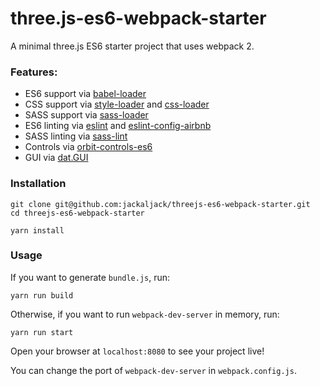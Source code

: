 # three.js-es6-webpack-starter
A minimal three.js ES6 starter project that uses webpack 2.

### Features:

* ES6 support via [babel-loader](https://github.com/babel/babel-loader)
* CSS support via [style-loader](https://github.com/webpack-contrib/style-loader)
and [css-loader](https://github.com/webpack-contrib/css-loader)
* SASS support via [sass-loader](https://github.com/jtangelder/sass-loader)
* ES6 linting via [eslint](https://www.npmjs.com/package/eslint) and
[eslint-config-airbnb](https://www.npmjs.com/package/eslint-config-airbnb)
* SASS linting via [sass-lint](https://www.npmjs.com/package/sass-lint)
* Controls via [orbit-controls-es6](https://www.npmjs.com/package/orbit-controls-es6)
* GUI via [dat.GUI](https://github.com/dataarts/dat.gui)

### Installation

```
git clone git@github.com:jackaljack/threejs-es6-webpack-starter.git
cd threejs-es6-webpack-starter

yarn install
```

### Usage

If you want to generate `bundle.js`, run:

```
yarn run build
```

Otherwise, if you want to run `webpack-dev-server` in memory, run:

```
yarn run start
```

Open your browser at `localhost:8080` to see your project live!

You can change the port of `webpack-dev-server` in `webpack.config.js`.
